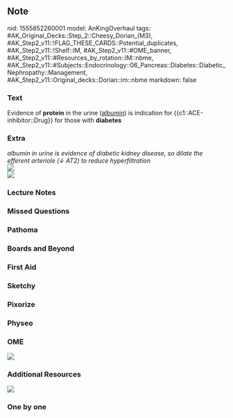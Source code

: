 ## Note
nid: 1555852260001
model: AnKingOverhaul
tags: #AK_Original_Decks::Step_2::Cheesy_Dorian_(M3), #AK_Step2_v11::!FLAG_THESE_CARDS::Potential_duplicates, #AK_Step2_v11::!Shelf::IM, #AK_Step2_v11::#OME_banner, #AK_Step2_v11::#Resources_by_rotation::IM::nbme, #AK_Step2_v11::#Subjects::Endocrinology::06_Pancreas::Diabetes::Diabetic_Nephropathy::Management, #AK_Step2_v11::Original_decks::Dorian::im::nbme
markdown: false

### Text
Evidence of <b>protein</b> in the urine (<u>albumin</u>) is
indication for {{c1::ACE-inhibitor::Drug}} for those with
<b>diabetes</b>

### Extra
<div>
  <div style="font-weight: bold;"></div>
</div>
<div>
  <i>albumin in urine is evidence of diabetic kidney disease, so
  dilate the efferent arteriole (↓ AT2) to reduce
  hyperfiltration</i>
</div><i><b><img src="paste-8095824374398977.jpg"></b></i>
<div style="font-weight: bold;"></div>
<div style="font-weight: bold;">
  <i><img src="paste-344769909752302.jpg"></i>
</div>

### Lecture Notes


### Missed Questions


### Pathoma


### Boards and Beyond


### First Aid


### Sketchy


### Pixorize


### Physeo


### OME
<div class="ome-widget">
  <a href="https://onlinemeded.org?ref=anki"><img src=
  "_OME_AnkiFlashcards_General_7.png"></a>
</div>

### Additional Resources
<div style="font-weight: bold;">
  <i><img src="paste-6240772164681729.jpg"></i>
</div>

### One by one

